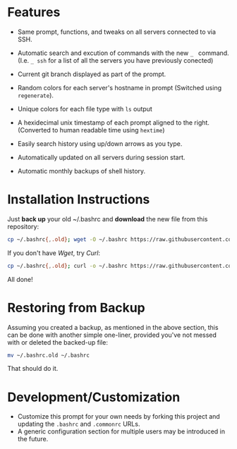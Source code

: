 # Features

* Same prompt, functions, and tweaks on all servers connected to via SSH.

* Automatic search and excution of commands with the new `_ ` command. (I.e. `_ ssh` for a list of all the servers you have previously conected) 

* Current git branch displayed as part of the prompt.

* Random colors for each server's hostname in prompt (Switched using `regenerate`).

* Unique colors for each file type with `ls` output

* A hexidecimal unix timestamp of each prompt aligned to the right. (Converted to human readable time using `hextime`)

* Easily search history using up/down arrows as you type.

* Automatically updated on all servers during session start.

* Automatic monthly backups of shell history.

# Installation Instructions

Just **back up** your old ~/.bashrc and **download** the new file from this repository:

```bash
cp ~/.bashrc{,.old}; wget -O ~/.bashrc https://raw.githubusercontent.com/inferont/shell-scripts/master/.bashrc
```

If you don't have _Wget_, try _Curl_:

```bash
cp ~/.bashrc{,.old}; curl -o ~/.bashrc https://raw.githubusercontent.com/inferont/shell-scripts/master/.bashrc
```

All done!

# Restoring from Backup

Assuming you created a backup, as mentioned in the above section, this can be done with another simple one-liner, provided you've not messed with or deleted the backed-up file:

```bash
mv ~/.bashrc.old ~/.bashrc
```

That should do it.

# Development/Customization

* Customize this prompt for your own needs by forking this project and updating the `.bashrc` and `.commonrc` URLs.
* A generic configuration section for multiple users may be introduced in the future.
